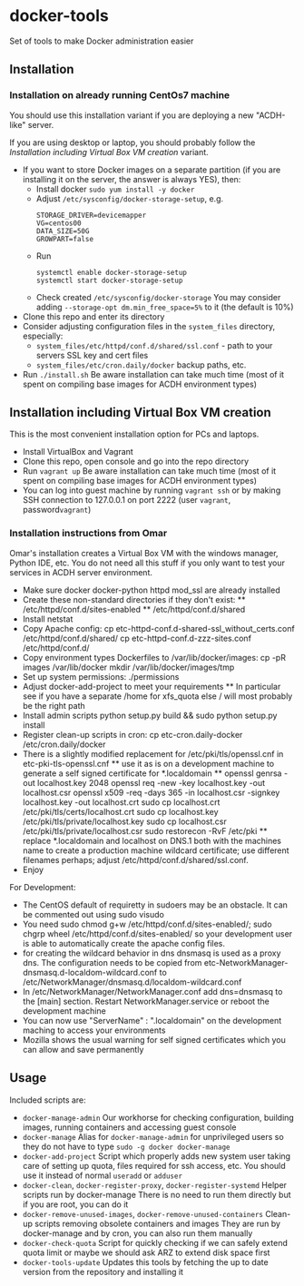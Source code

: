# docker-tools

Set of tools to make Docker administration easier

## Installation

### Installation on already running CentOs7 machine

You should use this installation variant if you are deploying a new "ACDH-like" server.

If you are using desktop or laptop, you should probably follow the *Installation including Virtual Box VM creation* variant.

* If you want to store Docker images on a separate partition (if you are installing it on the server, the answer is always YES), then:
    * Install docker
      `sudo yum install -y docker`
    * Adjust `/etc/sysconfig/docker-storage-setup`, e.g.
      ```
      STORAGE_DRIVER=devicemapper
      VG=centos00
      DATA_SIZE=50G
      GROWPART=false
      ```
    * Run
      ```
      systemctl enable docker-storage-setup
      systemctl start docker-storage-setup
      ```
    * Check created `/etc/sysconfig/docker-storage`
      You may consider adding `--storage-opt dm.min_free_space=5%` to it (the default is 10%)
* Clone this repo and enter its directory
* Consider adjusting configuration files in the `system_files` directory, especially:
    * `system_files/etc/httpd/conf.d/shared/ssl.conf` - path to your servers SSL key and cert files
    * `system_files/etc/cron.daily/docker` backup paths, etc.
* Run `./install.sh`
  Be aware installation can take much time (most of it spent on compiling base images for ACDH environment types)

## Installation including Virtual Box VM creation

This is the most convenient installation option for PCs and laptops.

* Install VirtualBox and Vagrant
* Clone this repo, open console and go into the repo directory
* Run `vagrant up`
  Be aware installation can take much time (most of it spent on compiling base images for ACDH environment types)
* You can log into guest machine by running `vagrant ssh` or by making SSH connection to 127.0.0.1 on port 2222 (user `vagrant`, password`vagrant`)

### Installation instructions from Omar

Omar's installation creates a Virtual Box VM with the windows manager, Python IDE, etc.
You do not need all this stuff if you only want to test your services in ACDH server environment.

* Make sure docker docker-python httpd mod_ssl are already installed
* Create these non-standard directories if they don't exist:
** /etc/httpd/conf.d/sites-enabled
** /etc/httpd/conf.d/shared
* Install netstat
* Copy Apache config:
  cp etc-httpd-conf.d-shared-ssl_without_certs.conf /etc/httpd/conf.d/shared/
  cp etc-httpd-conf.d-zzz-sites.conf /etc/httpd/conf.d/
* Copy environment types Dockerfiles to /var/lib/docker/images:
  cp -pR images /var/lib/docker
  mkdir /var/lib/docker/images/tmp
* Set up system permissions:
  ./permissions
* Adjust docker-add-project to meet your requirements
** In particular see if you have a separate /home for xfs_quota else / will most probably be the right path
* Install admin scripts
  python setup.py build && sudo python setup.py install
* Register clean-up scripts in cron:
  cp etc-cron.daily-docker /etc/cron.daily/docker
* There is a slightly modified replacement for /etc/pki/tls/openssl.cnf in etc-pki-tls-openssl.cnf
** use it as is on a development machine to generate a self signed certificate for *.localdomain
** openssl genrsa -out localhost.key 2048
   openssl req -new -key localhost.key -out localhost.csr
   openssl x509 -req -days 365 -in localhost.csr -signkey localhost.key -out localhost.crt
   sudo cp localhost.crt /etc/pki/tls/certs/localhost.crt
   sudo cp localhost.key /etc/pki/tls/private/localhost.key
   sudo cp localhost.csr /etc/pki/tls/private/localhost.csr
   sudo restorecon -RvF /etc/pki
** replace *.localdomain and localhost on DNS.1 both with the machines name to create a production machine
   wildcard certificate; use different filenames perhaps; adjust /etc/httpd/conf.d/shared/ssl.conf.
* Enjoy

For Development:
* The CentOS default of requiretty in sudoers may be an obstacle. It can be commented out using sudo visudo
* You need sudo chmod g+w /etc/httpd/conf.d/sites-enabled/; sudo chgrp wheel /etc/httpd/conf.d/sites-enabled/
  so your development user is able to automatically create the apache config files.
* for creating the wildcard behavior in dns dnsmasq is used as a proxy dns. The configuration needs to be copied
  from etc-NetworkManager-dnsmasq.d-localdom-wildcard.conf to /etc/NetworkManager/dnsmasq.d/localdom-wildcard.conf
* In /etc/NetworkManager/NetworkManager.conf add dns=dnsmasq to the [main] section. Restart NetworkManager.service or
  reboot the development machine
* You can now use "ServerName" : "<name>.localdomain" on the development maching to access your environments
* Mozilla shows the usual warning for self signed certificates which you can allow and save permanently

## Usage

Included scripts are:

* `docker-manage-admin`
  Our workhorse for checking configuration, building images, running containers and accessing guest console
* `docker-manage`
  Alias for `docker-manage-admin` for unprivileged users so they do not have to type `sudo -g docker docker-manage`
* `docker-add-project`
  Script which properly adds new system user taking care of setting up quota, files required for ssh access, etc.
  You should use it instead of normal `useradd` or `adduser`
* `docker-clean`, `docker-register-proxy`, `docker-register-systemd`
  Helper scripts run by docker-manage
  There is no need to run them directly but if you are root, you can do it
* `docker-remove-unused-images`, `docker-remove-unused-containers`
  Clean-up scripts removing obsolete containers and images
  They are run by docker-manage and by cron, you can also run them manually
* `docker-check-quota`
  Script for quickly checking if we can safely extend quota limit or maybe we
  should ask ARZ to extend disk space first
* `docker-tools-update`
  Updates this tools by fetching the up to date version from the repository and installing it
